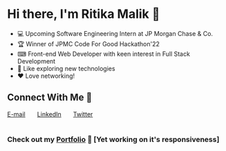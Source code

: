 # Hi there, I'm Ritika Malik 👋
* 💻 Upcoming Software Engineering Intern at JP Morgan Chase & Co.
* 🏆 Winner of JPMC Code For Good Hackathon'22
* ⌨ Front-end Web Developer with keen interest in Full Stack Development
* 💫 Like exploring new technologies
* ❤  Love networking!


## Connect With Me 🌟
[E-mail](https://ritikamalik100102@gmail.com) &nbsp; &nbsp; &nbsp; [LinkedIn](https://www.linkedin.com/in/ritika-malik-must) &nbsp; &nbsp; &nbsp; [Twitter](https://twitter.com/Ritika287)  
<br>
### Check out my [Portfolio](https://main--fluffy-cupcake-f1a396.netlify.app/) 🤩   [Yet working on it's responsiveness]

